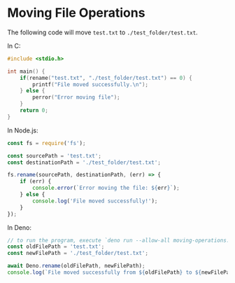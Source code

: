 # Moving File Operations

The following code will move `test.txt` to `./test_folder/test.txt`.

In C:

```c
#include <stdio.h>

int main() {
    if(rename("test.txt", "./test_folder/test.txt") == 0) {
        printf("File moved successfully.\n");
    } else {
        perror("Error moving file");
    }
    return 0;
}
```

In Node.js:

```js
const fs = require('fs');

const sourcePath = 'test.txt';
const destinationPath = './test_folder/test.txt';

fs.rename(sourcePath, destinationPath, (err) => {
    if (err) {
        console.error(`Error moving the file: ${err}`);
    } else {
        console.log('File moved successfully!');
    }
});
```

In Deno:

```js
// to run the program, execute `deno run --allow-all moving-operations.js`
const oldFilePath = 'test.txt';
const newFilePath = './test_folder/test.txt';

await Deno.rename(oldFilePath, newFilePath);
console.log(`File moved successfully from ${oldFilePath} to ${newFilePath}`);
```